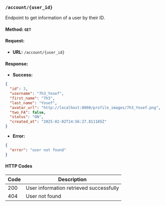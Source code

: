 
### `/account/{user_id}`
Endpoint to get information of a user by their ID.

#### Method: `GET`

#### Request:
* **URL:** `/account/{user_id}`

#### Response:
* **Success:**
```json
{
  "id": 3,
  "username": "7h3_Yosef",
  "first_name": "7h3",
  "last_name": "Yosef",
  "avatar_url": "http://localhost:8000/profile_images/7h3_Yosef.png",
  "two_FA": false,
  "status": "ON",
  "created_at": "2025-02-02T14:56:27.811185Z"
}
```

* **Error:**
```json
{
  "error": "user not found"
}
```

#### HTTP Codes

| Code | Description                              |
|------|------------------------------------------|
| 200  | User information retrieved successfully  |
| 404  | User not found                           |

